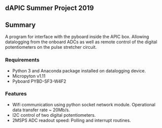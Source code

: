 ## dAPIC Summer Project 2019

## Summary

A program for interface with the pyboard inside the APIC box. Allowing datalogging from the onboard ADCs as well as remote control of the digital potentiometers on the pulse stretcher circuit.

### Requirements

* Python 3 and Anaconda package installed on datalogging device.
* Micropyton v1.11
* Pyboard PYBD-SF3-W4F2

### Features

* Wifi communication using python socket network module. Operational data transfer rate ~ 20Mb/s.
* I2C control of two digital potentiometers.
* 2MSPS ADC readout speed: Polling and interrupt routines.


